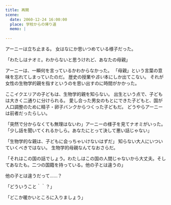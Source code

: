 ```yaml
---
title: 再開
scene:
  date: 2060-12-24 16:00:00
  place: 学校からの帰り道
  memo: |
    
---
```


アーニーは立ち止まる。
女はなにか思いつめている様子だった。

「わたしはナオミ。わからないと思うけれど、あなたの母親」

アーニーは、一瞬何を言っているかわからなかった。
「母親」という言葉の意味を忘れてしまっていたのだ。
歴史の授業や*古い*本にしか出てこない。
それが女性の生物学的親を指すというのを思い出すのに時間がかかった。

ここイクエリアの子どもは、生物学的親を知らない。
出生という点で、子どもは大きく二通りに分けられる。
愛し合った男女のもとにできた子どもと、国が人口調整のために精子・卵子バンクからつくった子どもだ。
どうやらアーニーは前者だったらしい。

「突然で分からなくても無理はないわ」アーニーの様子を見てナオミがいった。
「少し話を聞いてくれるかしら。あなたにとって決して悪い話じゃない」

「生物学的な親は、子どもに会っちゃいけないはずだ」
知らない大人にいついていくべきではない。
生物学的母親なんてなおさらだ。

「それはこの国の話でしょう。わたしはこの国の人間じゃないから大丈夫。そしてあなたも。二つの国籍を持っている。他の子とは違うの」

他の子とは違うだって……？

「どういうこと｀｀？」

「どこか暖かいところに入りましょう」
